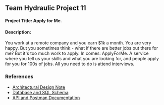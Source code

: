 ## Team Hydraulic Project 11

#### Project Title: Apply for Me.

#### Description:

You work at a remote company and you earn $1k a month. You are very happy. But you sometimes think - what if there are better jobs out there for me? But it's too much work to apply. In comes: ApplyForMe. A service where you tell us your skills and what you are looking for, and people apply for you for 100s of jobs. All you need to do is attend interviews.

### References

- [Architectural Design Note](https://github.com/teamhydraulic/apply-for-me-backend-architectural-design/blob/main/docs/ARCHITECTURE.md)
- [Database and SQL Schema]()
- [API and Postman Documentation](https://www.postman.com/maintenance-physicist-41351297/workspace/team-hydraulic)
